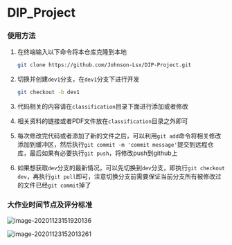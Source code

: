 # DIP_Project
### 使用方法

1. 在终端输入以下命令将本仓库克隆到本地

   ```bash
   git clone https://github.com/Johnson-Lsx/DIP-Project.git
   ```

2. 切换并创建`dev1`分支，在`dev1`分支下进行开发

   ```bash
   git checkout -b dev1
   ```

3. 代码相关的内容请在`classification`目录下面进行添加或者修改

4. 相关资料的链接或者PDF文件放在`classification`目录之外即可

5. 每次修改完代码或者添加了新的文件之后，可以利用`git add`命令将相关修改添加到缓冲区，然后执行`git commit -m 'commit message'`提交到远程仓库，最后如果有必要执行`git push`，将修改push到github上

6. 如果想获取`dev`分支的最新情况，可以先切换到`dev`分支，即执行`git checkout dev`，再执行`git pull`即可，注意切换分支前需要保证当前分支所有被修改过的文件已经`git commit`掉了

### 大作业时间节点及评分标准

![image-20201123151920136](https://i.loli.net/2020/11/23/rYV7RNlEyeF1Ik9.png)

![image-20201123152013261](https://i.loli.net/2020/11/23/TuJyaXAEtlPC6I5.png)
